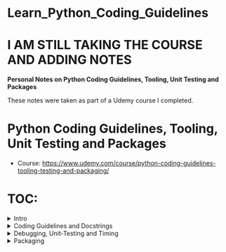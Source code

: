 # Learn_Python_Coding_Guidelines
# I AM STILL TAKING THE COURSE AND ADDING NOTES

**Personal Notes on Python Coding Guidelines, Tooling, Unit Testing and Packages**

These notes were taken as part of a Udemy course I completed.

# Python Coding Guidelines, Tooling, Unit Testing and Packages
* Course: https://www.udemy.com/course/python-coding-guidelines-tooling-testing-and-packaging/

# TOC:
<details>
  <summary>Intro</summary>
      <a href="#">PAGE 1</a>
        <ol>
            <li><a href="#">Make a virtual enviorment</a></li>
            <li><a href="#">Setup visual studio code</a></li>
        </ol>
</details>

<details>
  <summary>Coding Guidelines and Docstrings</summary>
      <a href="#">PAGE 1</a>
        <ol>
            <li><a href="#">PEP 8 Coding Guidelines - Part 1</a></li>
            <li><a href="#">PEP 8 Coding Guidelines - Part 2</a></li>
            <li><a href="#">Code Linter - Pylint - Part 1</a></li>
            <li><a href="#">Code Linter - Pylint - Part 2</a></li>
            <li><a href="#">Code Linter - Flake8</a></li>
            <li><a href="#">Tool - isort</a></li>
            <li><a href="#">Formater - Autopep8</a></li>
            <li><a href="#">Formater - Black</a></li>
            <li><a href="#">Docstring - Numpy Style</a></li>
            <li><a href="#">Docstring - ReST (Sphinx)</a></li>
            <li><a href="#">Docstring - Google style</a></li>
            <li><a href="#">Code linter - Pydocstyle </a></li>
            <li><a href="#">Type Annotations and Mypy - Part 1</a></li>
            <li><a href="#">Type Annotations and Mypy - Part 2</a></li>
            <li><a href="#">Type Annotations and Mypy - Part 3</a></li>
            <li><a href="#">Config files for the tools</a></li>
            <li><a href="#">Setup the tools in vscode</a></li>
        </ol>
</details>

<details>
  <summary>Debugging, Unit-Testing and Timing</summary>
      <a href="#">PAGE 1</a>
        <ol>
            <li><a href="#">Debugging in VS Code</a></li>
            <li><a href="#">Timing </a></li>
            <li><a href="#">Profiling</a></li>
            <li><a href="#">Unit-Testing</a></li>
        </ol>
</details>

<details>
  <summary>Packaging</summary>
      <a href="#">PAGE 1</a>
        <ol>
            <li><a href="#">Debugging in VS Code</a></li>
            <li><a href="#">Modules and Packages - Part 1</a></li>
            <li><a href="#">Modules and Packages - Part 2</a></li>
            <li><a href="#">desc</a></li>
            <li><a href="#">desc</a></li>
            <li><a href="#">desc</a></li>
            <li><a href="#">desc</a></li>
            <li><a href="#">desc</a></li>
            <li><a href="#">desc</a></li>
            <li><a href="#">desc</a></li>
        </ol>
</details>

<!---
<details>
  <summary>TITLE</summary>
      <a href="#">desc</a>
        <ol>
            <li><a href="#">desc</a></li>
        </ol>
</details>
--->

